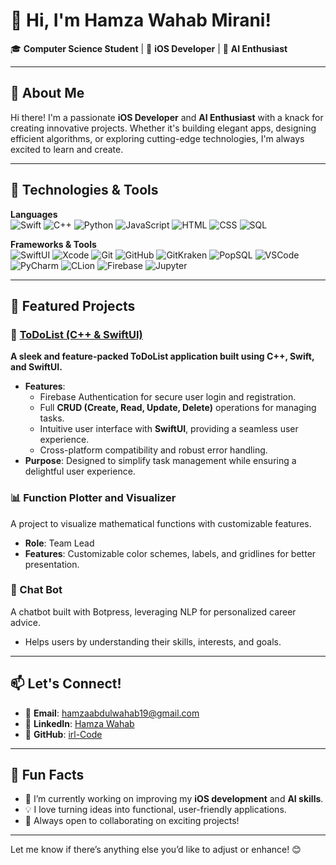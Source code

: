 # 👋 Hi, I'm Hamza Wahab Mirani!

🎓 **Computer Science Student** | 📱 **iOS Developer** | 🤖 **AI Enthusiast**

---

## 🚀 About Me  
Hi there! I'm a passionate **iOS Developer** and **AI Enthusiast** with a knack for creating innovative projects. Whether it's building elegant apps, designing efficient algorithms, or exploring cutting-edge technologies, I'm always excited to learn and create.  

---

## 🔧 Technologies & Tools  

**Languages**  
![Swift](https://img.shields.io/badge/Swift-FA7343?style=for-the-badge&logo=swift&logoColor=white)
![C++](https://img.shields.io/badge/C++-00599C?style=for-the-badge&logo=cplusplus&logoColor=white)
![Python](https://img.shields.io/badge/Python-3776AB?style=for-the-badge&logo=python&logoColor=white)
![JavaScript](https://img.shields.io/badge/JavaScript-F7DF1E?style=for-the-badge&logo=javascript&logoColor=black)
![HTML](https://img.shields.io/badge/HTML5-E34F26?style=for-the-badge&logo=html5&logoColor=white)
![CSS](https://img.shields.io/badge/CSS3-1572B6?style=for-the-badge&logo=css3&logoColor=white)
![SQL](https://img.shields.io/badge/SQL-316192?style=for-the-badge&logo=microsoftsqlserver&logoColor=white)

**Frameworks & Tools**  
![SwiftUI](https://img.shields.io/badge/SwiftUI-1575F9?style=for-the-badge&logo=swift&logoColor=white)
![Xcode](https://img.shields.io/badge/Xcode-147EFB?style=for-the-badge&logo=xcode&logoColor=white)
![Git](https://img.shields.io/badge/Git-F05032?style=for-the-badge&logo=git&logoColor=white)
![GitHub](https://img.shields.io/badge/GitHub-181717?style=for-the-badge&logo=github&logoColor=white)
![GitKraken](https://img.shields.io/badge/GitKraken-179287?style=for-the-badge&logo=gitkraken&logoColor=white)
![PopSQL](https://img.shields.io/badge/PopSQL-316192?style=for-the-badge&logo=data&logoColor=white)
![VSCode](https://img.shields.io/badge/VSCode-0078D4?style=for-the-badge&logo=visualstudiocode&logoColor=white)
![PyCharm](https://img.shields.io/badge/PyCharm-000000?style=for-the-badge&logo=pycharm&logoColor=white)
![CLion](https://img.shields.io/badge/CLion-000000?style=for-the-badge&logo=clion&logoColor=white)
![Firebase](https://img.shields.io/badge/Firebase-FFCA28?style=for-the-badge&logo=firebase&logoColor=black)
![Jupyter](https://img.shields.io/badge/Jupyter-F37626?style=for-the-badge&logo=jupyter&logoColor=white)

---

## 🌟 Featured Projects  

### 📝 [ToDoList (C++ & SwiftUI)](#)
**A sleek and feature-packed ToDoList application built using C++, Swift, and SwiftUI.**  
- **Features**:  
  - Firebase Authentication for secure user login and registration.  
  - Full **CRUD (Create, Read, Update, Delete)** operations for managing tasks.  
  - Intuitive user interface with **SwiftUI**, providing a seamless user experience.  
  - Cross-platform compatibility and robust error handling.  
- **Purpose**: Designed to simplify task management while ensuring a delightful user experience.  

### 📊 Function Plotter and Visualizer  
A project to visualize mathematical functions with customizable features.  
- **Role**: Team Lead  
- **Features**: Customizable color schemes, labels, and gridlines for better presentation.

### 🤖 Chat Bot  
A chatbot built with Botpress, leveraging NLP for personalized career advice.  
- Helps users by understanding their skills, interests, and goals.

---

## 📫 Let's Connect!  
- 📧 **Email**: [hamzaabdulwahab19@gmail.com](mailto:hamzaabdulwahab19@gmail.com)  
- 💼 **LinkedIn**: [Hamza Wahab](https://www.linkedin.com/in/hamza-wahab-b43a9522a/)  
- 🔗 **GitHub**: [irl-Code](https://github.com/irl-Code)

---

## 🎯 Fun Facts  
- 🌟 I’m currently working on improving my **iOS development** and **AI skills**.  
- 💡 I love turning ideas into functional, user-friendly applications.  
- 📘 Always open to collaborating on exciting projects!  

---

Let me know if there’s anything else you’d like to adjust or enhance! 😊

